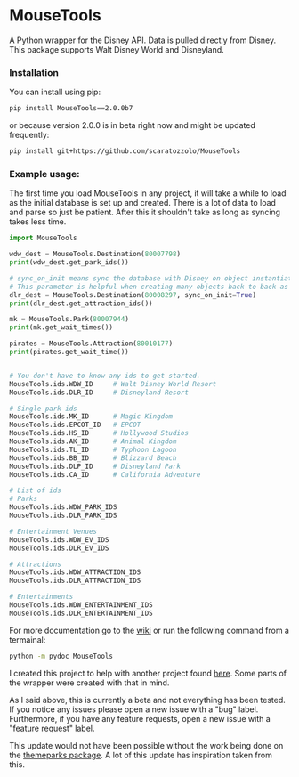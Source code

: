 # MouseTools

A Python wrapper for the Disney API. Data is pulled directly from Disney. This package supports Walt Disney World and Disneyland.


### Installation
You can install using pip:
```bash
pip install MouseTools==2.0.0b7
```
or because version 2.0.0 is in beta right now and might be updated frequently:
```bash
pip install git+https://github.com/scaratozzolo/MouseTools
```


### Example usage:
The first time you load MouseTools in any project, it will take a while to load as the initial database is set up and created. There is a lot of data to load and parse so just be patient. After this it shouldn't take as long as syncing takes less time.
```python
import MouseTools

wdw_dest = MouseTools.Destination(80007798)
print(wdw_dest.get_park_ids())

# sync_on_init means sync the database with Disney on object instantiation. Default is True.
# This parameter is helpful when creating many objects back to back as syncing only once is necessary.
dlr_dest = MouseTools.Destination(80008297, sync_on_init=True)
print(dlr_dest.get_attraction_ids())

mk = MouseTools.Park(80007944)
print(mk.get_wait_times())

pirates = MouseTools.Attraction(80010177)
print(pirates.get_wait_time())


# You don't have to know any ids to get started.
MouseTools.ids.WDW_ID     # Walt Disney World Resort
MouseTools.ids.DLR_ID     # Disneyland Resort

# Single park ids
MouseTools.ids.MK_ID      # Magic Kingdom
MouseTools.ids.EPCOT_ID   # EPCOT
MouseTools.ids.HS_ID      # Hollywood Studios
MouseTools.ids.AK_ID      # Animal Kingdom
MouseTools.ids.TL_ID      # Typhoon Lagoon
MouseTools.ids.BB_ID      # Blizzard Beach
MouseTools.ids.DLP_ID     # Disneyland Park
MouseTools.ids.CA_ID      # California Adventure

# List of ids
# Parks
MouseTools.ids.WDW_PARK_IDS
MouseTools.ids.DLR_PARK_IDS

# Entertainment Venues
MouseTools.ids.WDW_EV_IDS
MouseTools.ids.DLR_EV_IDS

# Attractions
MouseTools.ids.WDW_ATTRACTION_IDS
MouseTools.ids.DLR_ATTRACTION_IDS

# Entertainments
MouseTools.ids.WDW_ENTERTAINMENT_IDS
MouseTools.ids.DLR_ENTERTAINMENT_IDS

```

For more documentation go to the [wiki](https://github.com/scaratozzolo/MouseTools/wiki) or run the following command from a termainal:
```Bash
python -m pydoc MouseTools
```


I created this project to help with another project found [here](https://github.com/scaratozzolo/WDWWaits). Some parts of the wrapper were created with that in mind.

As I said above, this is currently a beta and not everything has been tested. If you notice any issues please open a new issue with a "bug" label. Furthermore, if you have any feature requests, open a new issue with a "feature request" label.

This update would not have been possible without the work being done on the [themeparks package](https://github.com/cubehouse/themeparks). A lot of this update has inspiration taken from this.
